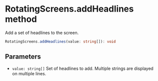 # RotatingScreens.addHeadlines method

Add a set of headlines to the screen.

```typescript
RotatingScreens.addHeadlines(value: string[]): void
```

## Parameters

- `value: string[]` Set of headlines to add. Multiple strings are displayed on multiple lines.